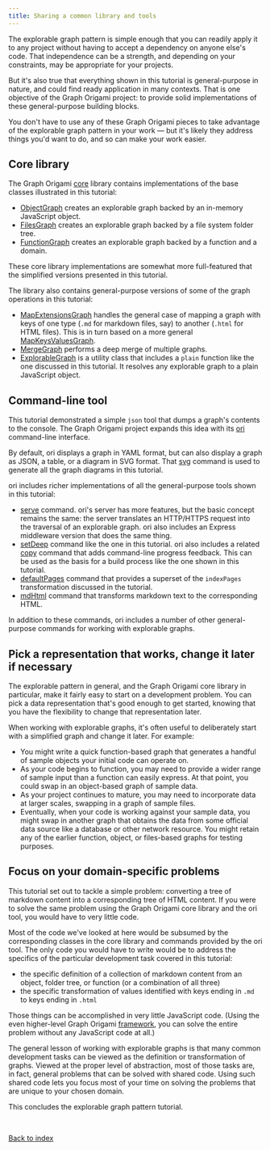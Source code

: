 ```yaml
---
title: Sharing a common library and tools
---
```


The explorable graph pattern is simple enough that you can readily apply it to any project without having to accept a dependency on anyone else's code. That independence can be a strength, and depending on your constraints, may be appropriate for your projects.

But it's also true that everything shown in this tutorial is general-purpose in nature, and could find ready application in many contexts. That is one objective of the Graph Origami project: to provide solid implementations of these general-purpose building blocks.

You don't have to use any of these Graph Origami pieces to take advantage of the explorable graph pattern in your work — but it's likely they address things you'd want to do, and so can make your work easier.

## Core library

The Graph Origami [core](/core) library contains implementations of the base classes illustrated in this tutorial:

- [ObjectGraph](/core/ObjectGraph) creates an explorable graph backed by an in-memory JavaScript object.
- [FilesGraph](/core/FilesGraph) creates an explorable graph backed by a file system folder tree.
- [FunctionGraph](/core/FunctionGraph) creates an explorable graph backed by a function and a domain.

These core library implementations are somewhat more full-featured that the simplified versions presented in this tutorial.

The library also contains general-purpose versions of some of the graph operations in this tutorial:

- [MapExtensionsGraph](/core/MapExtensionsGraph) handles the general case of mapping a graph with keys of one type (`.md` for markdown files, say) to another (`.html` for HTML files). This is in turn based on a more general [MapKeysValuesGraph](/core/MapKeysValuesGraph).
- [MergeGraph](/core/MergeGraph) performs a deep merge of multiple graphs.
- [ExplorableGraph](/core/ExplorableGraph) is a utility class that includes a `plain` function like the one discussed in this tutorial. It resolves any explorable graph to a plain JavaScript object.

## Command-line tool

This tutorial demonstrated a simple `json` tool that dumps a graph's contents to the console. The Graph Origami project expands this idea with its [ori](/cli) command-line interface.

By default, ori displays a graph in YAML format, but can also display a graph as JSON, a table, or a diagram in SVG format. That [svg](/cli/builtins.html#svg) command is used to generate all the graph diagrams in this tutorial.

ori includes richer implementations of all the general-purpose tools shown in this tutorial:

- [serve](/cli/builtins.html#serve) command. ori's server has more features, but the basic concept remains the same: the server translates an HTTP/HTTPS request into the traversal of an explorable graph. ori also includes an Express middleware version that does the same thing.
- [setDeep](/cli/builtins.html#setDeep) command like the one in this tutorial. ori also includes a related [copy](/cli/builtins.html#copy) command that adds command-line progress feedback. This can be used as the basis for a build process like the one shown in this tutorial.
- [defaultPages](/cli/builtins.html#defaultPages) command that provides a superset of the `indexPages` transformation discussed in the tutorial.
- [mdHtml](/cli/builtins.html#mdHtml) command that transforms markdown text to the corresponding HTML.

In addition to these commands, ori includes a number of other general-purpose commands for working with explorable graphs.

## Pick a representation that works, change it later if necessary

The explorable pattern in general, and the Graph Origami core library in particular, make it fairly easy to start on a development problem. You can pick a data representation that's good enough to get started, knowing that you have the flexibility to change that representation later.

When working with explorable graphs, it's often useful to deliberately start with a simplified graph and change it later. For example:

- You might write a quick function-based graph that generates a handful of sample objects your initial code can operate on.
- As your code begins to function, you may need to provide a wider range of sample input than a function can easily express. At that point, you could swap in an object-based graph of sample data.
- As your project continues to mature, you may need to incorporate data at larger scales, swapping in a graph of sample files.
- Eventually, when your code is working against your sample data, you might swap in another graph that obtains the data from some official data source like a database or other network resource. You might retain any of the earlier function, object, or files-based graphs for testing purposes.

## Focus on your domain-specific problems

This tutorial set out to tackle a simple problem: converting a tree of markdown content into a corresponding tree of HTML content. If you were to solve the same problem using the Graph Origami core library and the ori tool, you would have to very little code.

Most of the code we've looked at here would be subsumed by the corresponding classes in the core library and commands provided by the ori tool. The only code you would have to write would be to address the specifics of the particular development task covered in this tutorial:

- the specific definition of a collection of markdown content from an object, folder tree, or function (or a combination of all three)
- the specific transformation of values identified with keys ending in `.md` to keys ending in `.html`

Those things can be accomplished in very little JavaScript code. (Using the even higher-level Graph Origami [framework](/framework), you can solve the entire problem without any JavaScript code at all.)

The general lesson of working with explorable graphs is that many common development tasks can be viewed as the definition or transformation of graphs. Viewed at the proper level of abstraction, most of those tasks are, in fact, general problems that can be solved with shared code. Using such shared code lets you focus most of your time on solving the problems that are unique to your chosen domain.

This concludes the explorable graph pattern tutorial.

&nbsp;

[Back to index](/pattern)
